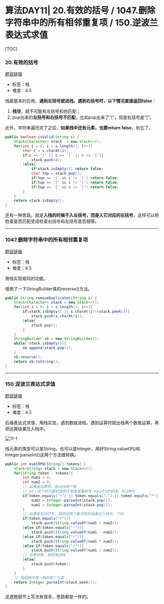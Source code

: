 # 算法DAY11| 20.有效的括号 / 1047.删除字符串中的所有相邻重复项 / 150.逆波兰表达式求值

[TOC]

### 20.有效的括号

[题目链接](https://leetcode.cn/problems/valid-parentheses/)

- 标签：栈
- 难度：4.5

栈最基本的应用。**遇到左括号就进栈，遇到右括号时，以下情况直接返回false**：

1. **栈空**，就不可能有左括号和他匹配；
2. pop出来的**左括号和右括号不匹配**，比如pop出来了“(”，但是右括号是“]”。

此外，字符串遍历完了之后，**如果栈中还有元素，也要return false**，别忘了。

```java
public boolean isValid(String s) {
    Stack<Character> stack  = new Stack<>();
    for(int i = 0; i < s.length(); i++){
        char c = s.charAt(i);
        if(c == '(' || c == '[' || c == '{'){
            stack.push(c);
        }else{
            if(stack.isEmpty()) return false;
            char top = stack.pop();
            if(top == '(' && c != ')') return false;
            if(top == '[' && c != ']') return false;
            if(top == '{' && c != '}') return false;
        }
    }
    return stack.isEmpty();
}
```

还有一种思路，就是**入栈的时候不入左括号，而是入它对应的右括号**，这样可以把检查是否匹配变成检查右括号和左括号是否相等。

---

### 1047.删除字符串中的所有相邻重复项

[题目链接](https://leetcode.cn/problems/remove-all-adjacent-duplicates-in-string/)

- 标签：栈
- 难度：4.5

用栈实现祖玛的功能。

借用了一下StringBuilder类的reverse()方法。

```java
public String removeDuplicates(String s) {
    Stack<Character> stack = new Stack<>();
    for(int i = 0; i < s.length(); i++){
        if(stack.isEmpty() || s.charAt(i)!=stack.peek()){
            stack.push(s.charAt(i));
        }else{
            stack.pop();
        }
    }
    StringBuilder sb = new StringBuilder();
    while(!stack.isEmpty()){
        sb.append(stack.pop());
    }
    sb.reverse();
    return sb.toString();
}
```

---

### 150.逆波兰表达式求值

[题目链接](https://leetcode.cn/problems/evaluate-reverse-polish-notation/)

- 标签：栈
- 难度：4.5

后缀表达式求值，用栈实现，遇到数就进栈，遇到运算符就出栈两个数做运算，再把运算结果压入栈中。

![11-1](.\img\11-1.gif)

栈元素的类型可以是String，也可以是Integer，用好String.valueOf()和Integer.parseInt()这两个方法做转换。

```java
public int evalRPN(String[] tokens) {
    Stack<String> stack = new Stack<>();
    for(String token : tokens){
        int num1 = 0;
        int num2 = 0;
        // 如果是运算符，就出栈两个数
        // ps：这个地方最好是把字面值常量放在.equals的前面，防止NPE
        if(token.equals("+") || token.equals("-") || token.equals("*") || token.equals("/")){
            num2 = Integer.parseInt(stack.pop());
            num1 = Integer.parseInt(stack.pop());
        }
        // 如果是加法符号，就把这两个数求和的结果压入栈中，下同
        if(token.equals("+")){
            stack.push(String.valueOf(num1 + num2));
        }else if(token.equals("-")){
            stack.push(String.valueOf(num1 - num2));
        }else if(token.equals("*")){
            stack.push(String.valueOf(num1 * num2));
        }else if(token.equals("/")){
            stack.push(String.valueOf(num1 / num2));
        // 如果是数，就直接进栈
        }else{
            stack.push(token);
        }
    }
    // 返回栈中唯一剩的那个元素
    return Integer.parseInt(stack.peek());
}
```

这道题细节上写法有很多，思路都是一样的。